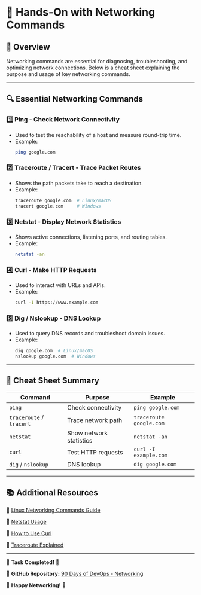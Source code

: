# 📌 Hands-On with Networking Commands

## 🚀 Overview
Networking commands are essential for diagnosing, troubleshooting, and optimizing network connections. Below is a cheat sheet explaining the purpose and usage of key networking commands.

---

## 🔍 **Essential Networking Commands**

### 1️⃣ **Ping** - Check Network Connectivity
- Used to test the reachability of a host and measure round-trip time.
- Example:
  ```bash
  ping google.com
  ```
  
### 2️⃣ **Traceroute / Tracert** - Trace Packet Routes
- Shows the path packets take to reach a destination.
- Example:
  ```bash
  traceroute google.com  # Linux/macOS
  tracert google.com     # Windows
  ```
  
### 3️⃣ **Netstat** - Display Network Statistics
- Shows active connections, listening ports, and routing tables.
- Example:
  ```bash
  netstat -an
  ```
  
### 4️⃣ **Curl** - Make HTTP Requests
- Used to interact with URLs and APIs.
- Example:
  ```bash
  curl -I https://www.example.com
  ```
  
### 5️⃣ **Dig / Nslookup** - DNS Lookup
- Used to query DNS records and troubleshoot domain issues.
- Example:
  ```bash
  dig google.com  # Linux/macOS
  nslookup google.com  # Windows
  ```

---

## 🎯 **Cheat Sheet Summary**

| Command  | Purpose | Example |
|----------|---------|---------|
| `ping`   | Check connectivity | `ping google.com` |
| `traceroute` / `tracert` | Trace network path | `traceroute google.com` |
| `netstat` | Show network statistics | `netstat -an` |
| `curl` | Test HTTP requests | `curl -I example.com` |
| `dig` / `nslookup` | DNS lookup | `dig google.com` |

---

## 📚 **Additional Resources**

🔗 [Linux Networking Commands Guide](https://linuxize.com/post/linux-network-commands/)

🔗 [Netstat Usage](https://www.geeksforgeeks.org/netstat-command-in-linux-with-examples/)

🔗 [How to Use Curl](https://curl.se/docs/manual.html)

🔗 [Traceroute Explained](https://www.howtogeek.com/134132/how-to-use-traceroute-to-identify-network-problems/)

---

💪 **Task Completed!** 🚀

📌 **GitHub Repository:** [90 Days of DevOps - Networking](https://github.com/Kisalaykisu/90DaysOfDevOps/tree/master/2025/networking)

🚀 **Happy Networking!** 🎉
